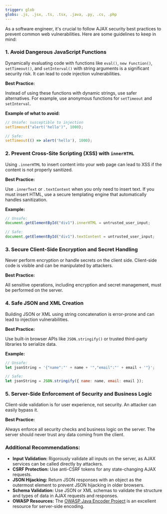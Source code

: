 ```yaml
---
trigger: glob
globs: .js, .jsx, .ts, .tsx, .java, .py, .cs, .php
---
```


As a software engineer, it's crucial to follow AJAX security best practices to prevent common web vulnerabilities. Here are some guidelines to keep in mind:

### 1. Avoid Dangerous JavaScript Functions

Dynamically evaluating code with functions like `eval()`, `new Function()`, `setTimeout()`, and `setInterval()` with string arguments is a significant security risk. It can lead to code injection vulnerabilities.

**Best Practice:**

Instead of using these functions with dynamic strings, use safer alternatives. For example, use anonymous functions for `setTimeout` and `setInterval`.

**Example of what to avoid:**

```javascript
// Unsafe: susceptible to injection
setTimeout("alert('hello')", 1000); 

// Safe:
setTimeout(() => alert('hello'), 1000);
```

### 2. Prevent Cross-Site Scripting (XSS) with `innerHTML`

Using `.innerHTML` to insert content into your web page can lead to XSS if the content is not properly sanitized.

**Best Practice:**

Use `.innerText` or `.textContent` when you only need to insert text. If you must insert HTML, use a secure templating engine that automatically handles sanitization.

**Example:**

```javascript
// Unsafe:
document.getElementById("div1").innerHTML = untrusted_user_input;

// Safe:
document.getElementById("div1").textContent = untrusted_user_input;
```

### 3. Secure Client-Side Encryption and Secret Handling

Never perform encryption or handle secrets on the client side. Client-side code is visible and can be manipulated by attackers.

**Best Practice:**

All sensitive operations, including encryption and secret management, must be performed on the server.

### 4. Safe JSON and XML Creation

Building JSON or XML using string concatenation is error-prone and can lead to injection vulnerabilities.

**Best Practice:**

Use built-in browser APIs like `JSON.stringify()` or trusted third-party libraries to serialize data.

**Example:**

```javascript
// Unsafe:
let jsonString = '{"name":"' + name + '","email":"' + email + '"}';

// Safe:
let jsonString = JSON.stringify({ name: name, email: email });
```

### 5. Server-Side Enforcement of Security and Business Logic

Client-side validation is for user experience, not security. An attacker can easily bypass it.

**Best Practice:**

Always enforce all security checks and business logic on the server. The server should never trust any data coming from the client.

### Additional Recommendations:

*   **Input Validation:** Rigorously validate all inputs on the server, as AJAX services can be called directly by attackers.
*   **CSRF Protection:** Use anti-CSRF tokens for any state-changing AJAX requests.
*   **JSON Hijacking:** Return JSON responses with an object as the outermost element to prevent JSON hijacking in older browsers.
*   **Schema Validation:** Use JSON or XML schemas to validate the structure and types of data in AJAX requests and responses.
*   **OWASP Resources:** The [OWASP Java Encoder Project](https://owasp.org/www-project-java-encoder/) is an excellent resource for server-side encoding.

